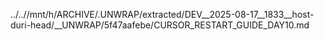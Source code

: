 ../..//mnt/h/ARCHIVE/.UNWRAP/extracted/DEV__2025-08-17__1833__host-duri-head/__UNWRAP/5f47aafebe/CURSOR_RESTART_GUIDE_DAY10.md
